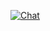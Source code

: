 [![Chat](https://github.com/MarkoMelle/Chat/actions/workflows/main.yml/badge.svg)](https://github.com/MarkoMelle/Chat/actions/workflows/main.yml)